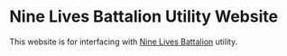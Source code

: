 # Nine Lives Battalion Utility Website

This website is for interfacing with [Nine Lives Battalion][0] utility.

[0]: https://nlbnft.com

